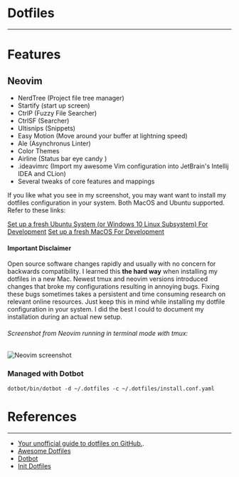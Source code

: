 # Dotfiles
----

# Features
## Neovim
- NerdTree (Project file tree manager)
- Startify (start up screen)
- CtrlP (Fuzzy File Searcher)
- CtrlSF (Searcher)
- Ultisnips (Snippets)
- Easy Motion (Move around your buffer at lightning speed)
- Ale (Asynchronus Linter)
- Color Themes
- Airline (Status bar eye candy )
- .ideavimrc (Import  my awesome Vim configuration into JetBrain's Intellij IDEA and CLion)
- Several tweaks of core features and mappings


If you like what you see in my screenshot, you may want want to install my dotfiles configuration in your system.
Both MacOS and Ubuntu supported.
Refer to these links:

[Set up a fresh Ubuntu System (or Windows 10 Linux Subsystem) For Development](https://github.com/kabasakalis/dotfiles/wiki/Set-up-a-fresh-Ubuntu-System-(or-Windows-10-Linux-Subsystem)-For-Development)
[Set up a fresh MacOS For Development](https://github.com/kabasakalis/dotfiles/wiki/Set-up-a-fresh-MacOS-For-Development)

#### Important Disclaimer

Open source software changes rapidly and usually with no concern for backwards compatibility.
I learned this **the hard way** when installing my dotfiles in a new Mac. Newest tmux and neovim versions
introduced changes that broke my configurations resulting in annoying bugs. Fixing these bugs sometimes takes
a persistent and time consuming research on relevant online resources.
Just keep this in mind while installing my dotfile configuration in your system. I did the best I could to document my
installation during an actual new setup.

###### Screenshot from Neovim running in terminal mode with tmux:
![Neovim screenshot](https://github.com/drumaddict/dotfiles/blob/master/neovim.jpg)
### Managed with Dotbot
`dotbot/bin/dotbot -d ~/.dotfiles -c ~/.dotfiles/install.conf.yaml`
# References
----
 * [Your unofficial guide to dotfiles on GitHub.](https://dotfiles.github.io/).
 * [Awesome Dotfiles](https://github.com/webpro/awesome-dotfiles)
 * [Dotbot](https://github.com/anishathalye/dotbot)
 * [Init Dotfiles](https://github.com/Vaelatern/init-dotfiles)
